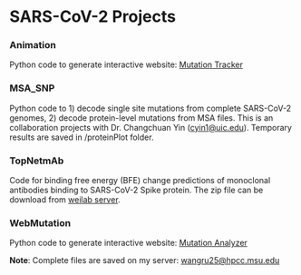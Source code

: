 # SARS-CoV-2 Projects

### Animation

Python code to generate interactive website: [Mutation Tracker](https://users.math.msu.edu/users/weig/SARS-CoV-2_Mutation_Tracker.html)

### MSA_SNP

Python code to 1) decode single site mutations from complete SARS-CoV-2 genomes, 2) decode protein-level mutations from MSA files. This is an collaboration projects with Dr. Changchuan Yin (cyin1@uic.edu). Temporary results are saved in /proteinPlot folder.

### TopNetmAb

Code for binding free energy (BFE) change predictions of monoclonal antibodies binding to SARS-CoV-2 Spike protein. The zip file can be download from [weilab server](https://weilab.math.msu.edu/Downloads/TopNetmAb.tar.gz).

### WebMutation

Python code to generate interactive website: [Mutation Analyzer](https://weilab.math.msu.edu/MutationAnalyzer/)



**Note**: Complete files are saved on my server: wangru25@hpcc.msu.edu
